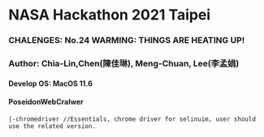 # NASA Hackathon 2021 Taipei
### CHALENGES: No.24 WARMING: THINGS ARE HEATING UP!
### Author: Chia-Lin,Chen(陳佳琳), Meng-Chuan, Lee(李孟娟)

#### Develop OS: MacOS 11.6
	
#### PoseidonWebCralwer
	|-chromedriver //Essentials, chrome driver for selinuim, user should use the related version.
	

    
